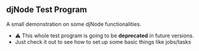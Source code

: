 ## djNode Test Program

A small demonstration on some djNode functionalities.   

- :warning: This whole test program is going to be **deprecated** in future versions.
- Just check it out to see how to set up some basic things like jobs/tasks 